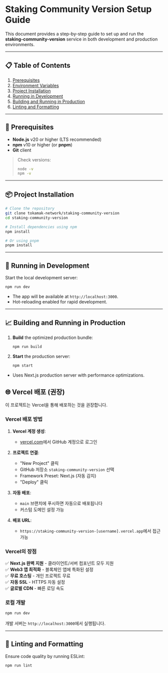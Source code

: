 # Staking Community Version Setup Guide

This document provides a step-by-step guide to set up and run the **staking-community-version** service in both development and production environments.

---

## 📋 Table of Contents
1. [Prerequisites](#prerequisites)
2. [Environment Variables](#environment-variables)
3. [Project Installation](#project-installation)
4. [Running in Development](#running-in-development)
5. [Building and Running in Production](#building-and-running-in-production)
6. [Linting and Formatting](#linting-and-formatting)

---

## 🔧 Prerequisites

- **Node.js** v20 or higher (LTS recommended)
- **npm** v10 or higher (or **pnpm**)
- **Git** client

> Check versions:
> ```bash
> node -v
> npm -v
> ```

---

## 📦 Project Installation

```bash
# Clone the repository
git clone tokamak-network/staking-community-version
cd staking-community-version

# Install dependencies using npm
npm install

# Or using pnpm
pnpm install
```

---

## 🚀 Running in Development

Start the local development server:

```bash
npm run dev
```

- The app will be available at `http://localhost:3000`.
- Hot-reloading enabled for rapid development.

---

## 📈 Building and Running in Production

1. **Build** the optimized production bundle:
   ```bash
   npm run build
   ```

2. **Start** the production server:
   ```bash
   npm start
   ```

- Uses Next.js production server with performance optimizations.

## 🌐 Vercel 배포 (권장)

이 프로젝트는 Vercel을 통해 배포하는 것을 권장합니다.

### Vercel 배포 방법

1. **Vercel 계정 생성**:
   - [vercel.com](https://vercel.com)에서 GitHub 계정으로 로그인

2. **프로젝트 연결**:
   - "New Project" 클릭
   - GitHub 저장소 `staking-community-version` 선택
   - Framework Preset: Next.js (자동 감지)
   - "Deploy" 클릭

3. **자동 배포**:
   - `main` 브랜치에 푸시하면 자동으로 배포됩니다
   - 커스텀 도메인 설정 가능

4. **배포 URL**:
   - `https://staking-community-version-[username].vercel.app`에서 접근 가능

### Vercel의 장점

✅ **Next.js 완벽 지원** - 클라이언트/서버 컴포넌트 모두 지원  
✅ **Web3 앱 최적화** - 블록체인 앱에 특화된 설정  
✅ **무료 호스팅** - 개인 프로젝트 무료  
✅ **자동 SSL** - HTTPS 자동 설정  
✅ **글로벌 CDN** - 빠른 로딩 속도  

### 로컬 개발

```bash
npm run dev
```

개발 서버는 `http://localhost:3000`에서 실행됩니다.

---

## 🧹 Linting and Formatting

Ensure code quality by running ESLint:

```bash
npm run lint
```


